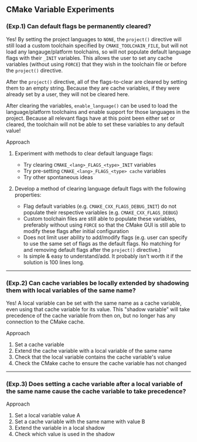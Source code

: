 ## CMake Variable Experiments

### (Exp.1) Can default flags be permanently cleared?
Yes! By setting the project languages to `NONE`, the `project()` directive will still load a custom toolchain specified
by `CMAKE_TOOLCHAIN_FILE`, but will not load any langauge/platform toolchains, so will not populate default language
flags with their `_INIT` variables. This allows the user to set any cache variables (without using `FORCE`) that they
wish in the toolchain file or before the `project()` directive.

After the `project()` directive, all of the flags-to-clear are cleared by setting them to an empty string. Because they
are cache variables, if they were already set by a user, they will not be cleared here.

After clearing the variables, `enable_language()` can be used to load the language/platform toolchains and enable
support for those languages in the project. Because all relevant flags have at this point been either set or cleared,
the toolchain will not be able to set these variables to any default value!

Approach
1. Experiment with methods to clear default language flags:
	- Try clearing `CMAKE_<lang>_FLAGS_<type>_INIT` variables
	- Try pre-setting `CMAKE_<lang>_FLAGS_<type> cache` variables
	- Try other spontaneous ideas

2. Develop a method of clearing language default flags with the following properties:
	- Flag default variables (e.g. `CMAKE_CXX_FLAGS_DEBUG_INIT`) do not populate their respective variables
	  (e.g. `CMAKE_CXX_FLAGS_DEBUG`)
	- Custom toolchain files are still able to populate these variables, preferably without using `FORCE` so that
	  the CMake GUI is still able to modify these flags after initial configuration
	- Does not limit user ability to add/modify flags (e.g. user can specify to use the same set of flags as
	  the default flags. No matching for and removing default flags after the `project()` directive.)
	- Is simple & easy to understand/add. It probably isn't worth it if the solution is 100 lines long.

---
### (Exp.2) Can cache variables be locally extended by shadowing them with local variables of the same name?
Yes! A local variable can be set with the same name as a cache variable, even using that cache variable for its value.
This "shadow variable" will take precedence of the cache variable from then on, but no longer has any connection to
the CMake cache.

Approach
1. Set a cache variable
2. Extend the cache variable with a local variable of the same name
3. Check that the local variable contains the cache variable's value
4. Check the CMake cache to ensure the cache variable has not changed

---
### (Exp.3) Does setting a cache variable after a local variable of the same name cause the cache variable to take precedence?

Approach
1. Set a local variable value A
2. Set a cache variable with the same name with value B
3. Extend the variable in a local shadow
4. Check which value is used in the shadow
